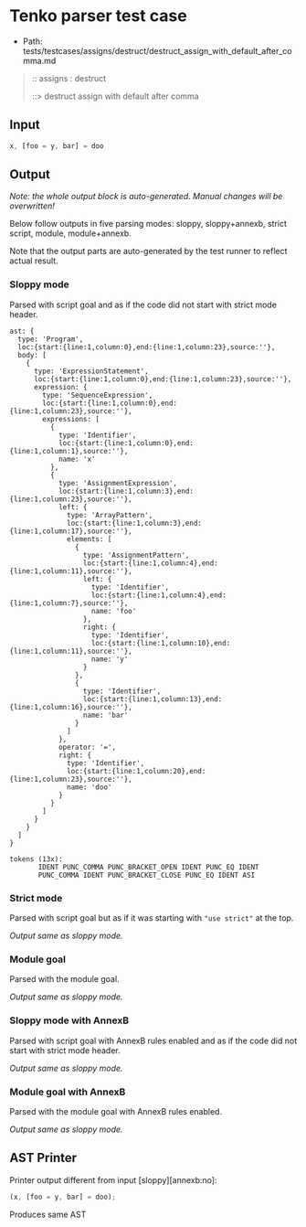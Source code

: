 # Tenko parser test case

- Path: tests/testcases/assigns/destruct/destruct_assign_with_default_after_comma.md

> :: assigns : destruct
>
> ::> destruct assign with default after comma

## Input

`````js
x, [foo = y, bar] = doo
`````

## Output

_Note: the whole output block is auto-generated. Manual changes will be overwritten!_

Below follow outputs in five parsing modes: sloppy, sloppy+annexb, strict script, module, module+annexb.

Note that the output parts are auto-generated by the test runner to reflect actual result.

### Sloppy mode

Parsed with script goal and as if the code did not start with strict mode header.

`````
ast: {
  type: 'Program',
  loc:{start:{line:1,column:0},end:{line:1,column:23},source:''},
  body: [
    {
      type: 'ExpressionStatement',
      loc:{start:{line:1,column:0},end:{line:1,column:23},source:''},
      expression: {
        type: 'SequenceExpression',
        loc:{start:{line:1,column:0},end:{line:1,column:23},source:''},
        expressions: [
          {
            type: 'Identifier',
            loc:{start:{line:1,column:0},end:{line:1,column:1},source:''},
            name: 'x'
          },
          {
            type: 'AssignmentExpression',
            loc:{start:{line:1,column:3},end:{line:1,column:23},source:''},
            left: {
              type: 'ArrayPattern',
              loc:{start:{line:1,column:3},end:{line:1,column:17},source:''},
              elements: [
                {
                  type: 'AssignmentPattern',
                  loc:{start:{line:1,column:4},end:{line:1,column:11},source:''},
                  left: {
                    type: 'Identifier',
                    loc:{start:{line:1,column:4},end:{line:1,column:7},source:''},
                    name: 'foo'
                  },
                  right: {
                    type: 'Identifier',
                    loc:{start:{line:1,column:10},end:{line:1,column:11},source:''},
                    name: 'y'
                  }
                },
                {
                  type: 'Identifier',
                  loc:{start:{line:1,column:13},end:{line:1,column:16},source:''},
                  name: 'bar'
                }
              ]
            },
            operator: '=',
            right: {
              type: 'Identifier',
              loc:{start:{line:1,column:20},end:{line:1,column:23},source:''},
              name: 'doo'
            }
          }
        ]
      }
    }
  ]
}

tokens (13x):
       IDENT PUNC_COMMA PUNC_BRACKET_OPEN IDENT PUNC_EQ IDENT
       PUNC_COMMA IDENT PUNC_BRACKET_CLOSE PUNC_EQ IDENT ASI
`````

### Strict mode

Parsed with script goal but as if it was starting with `"use strict"` at the top.

_Output same as sloppy mode._

### Module goal

Parsed with the module goal.

_Output same as sloppy mode._

### Sloppy mode with AnnexB

Parsed with script goal with AnnexB rules enabled and as if the code did not start with strict mode header.

_Output same as sloppy mode._

### Module goal with AnnexB

Parsed with the module goal with AnnexB rules enabled.

_Output same as sloppy mode._

## AST Printer

Printer output different from input [sloppy][annexb:no]:

````js
(x, [foo = y, bar] = doo);
````

Produces same AST
